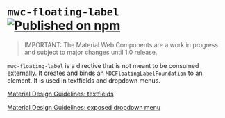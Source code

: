 # `mwc-floating-label` [![Published on npm](https://img.shields.io/npm/v/@material/mwc-floating-label.svg)](https://www.npmjs.com/package/@material/mwc-floating-label)

> IMPORTANT: The Material Web Components are a work in progress and subject to
> major changes until 1.0 release.

`mwc-floating-label` is a directive that is not meant to be consumed
externally. It creates and binds an `MDCFloatingLabelFoundation` to an element.
It is used in textfields and dropdown menus.

[Material Design Guidelines: textfields](https://material.io/design/components/text-fields.html)

[Material Design Guidelines: exposed dropdown menu](https://material.io/design/components/menus.html#exposed-dropdown-menu)
